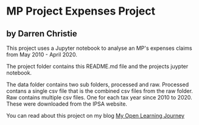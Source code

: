 # MP Project Expenses Project
## by Darren Christie

This project uses a Jupyter notebook to analyse an MP's expenses claims from May 2010 - April 2020.

The project folder contains this README.md file and the projects juypter notebook.

The data folder contains two sub folders, processed and raw.
Processed contans a single csv file that is the combined csv files from the raw folder.
Raw contains multiple csv files. One for each tax year since 2010 to 2020. These were downloaded from the IPSA website.

You can read about this project on my blog [My Open Learning Journey](https://myopenlearningjourney.wordpress.com)
